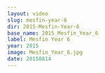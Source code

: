 ```yaml
---
layout: video
slug: mesfin-year-6
dir: 2015-Mesfin-Year-6
base_name: 2015_Mesfin_Year_6
label: Mesfin Year 6
year: 2015
image: Mesfin_Year_6.jpg
date: 20150814
---
```

